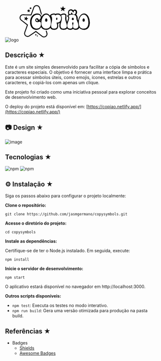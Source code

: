 ![logo](https://github.com/user-attachments/assets/e7b67221-cd80-4ca0-8091-aad838bbabe0)<svg width="235" height="122" viewBox="0 0 235 122" fill="none" xmlns="http://www.w3.org/2000/svg">
<g clip-path="url(#clip0_10_17)">
<path d="M81.9564 110.84C79.0658 110.741 76.3012 109.726 73.9418 107.904L55.6882 93.7446L36.5432 106.683C34.0757 108.353 31.2391 109.188 28.3574 109.089C23.9359 108.945 19.7845 106.647 17.263 102.939C14.7866 99.2933 14.2372 94.7861 15.7681 90.5662L23.6297 68.8831L5.37612 54.724C0.549322 50.98 -1.2157 44.8656 0.8555 39.1373C2.9357 33.409 8.22176 29.8356 14.3273 30.0421L37.4437 30.7963L45.3052 9.11318C47.3854 3.37591 52.6715 -0.18856 58.777 -1.14581e-05C64.8826 0.188537 69.9255 4.11215 71.6185 9.95716L78.0392 32.1071L101.156 32.8613C107.261 33.0589 112.304 36.9735 113.997 42.8185C115.69 48.6725 113.52 54.6522 108.468 58.073L89.3227 71.011L95.7434 93.161C96.9951 97.4617 96.1487 101.924 93.4381 105.408C90.6825 108.945 86.387 110.965 81.9654 110.822L81.9564 110.84Z" fill="white"/>
<path d="M82.0465 108.146C79.7321 108.074 77.5079 107.248 75.6078 105.776L55.8053 90.4136L35.0303 104.447C33.0401 105.794 30.7618 106.467 28.4475 106.395C24.8814 106.279 21.5405 104.42 19.5053 101.43C17.5151 98.5032 17.0829 94.8849 18.3166 91.491L26.8445 67.9673L7.03307 52.5871C3.15182 49.5793 1.729 44.6591 3.39496 40.0442C5.06993 35.4382 9.32039 32.5651 14.2372 32.7177L39.3168 33.5347L47.8537 10.011C49.5287 5.40506 53.7791 2.53194 58.696 2.69355C63.6128 2.85517 67.6652 5.99764 69.034 10.7114L76.004 34.7468L101.083 35.5639C106 35.7255 110.053 38.868 111.421 43.5817C112.79 48.2864 111.043 53.1079 106.973 55.8553L86.1979 69.8887L93.1679 93.9242C94.1765 97.3899 93.5011 100.981 91.3219 103.765C89.0976 106.62 85.6306 108.254 82.0735 108.137L82.0465 108.146Z" fill="#080808"/>
<path d="M82.0465 108.146C79.7321 108.074 77.5079 107.248 75.6078 105.776L55.8053 90.4136L35.0303 104.447C33.0401 105.794 30.7618 106.467 28.4475 106.395C24.8814 106.279 21.5405 104.42 19.5053 101.43C17.5151 98.5032 17.0829 94.8849 18.3166 91.491L26.8445 67.9673L7.03307 52.5871C3.15182 49.5793 1.729 44.6591 3.39496 40.0442C5.06993 35.4382 9.32039 32.5651 14.2372 32.7177L39.3168 33.5347L47.8537 10.011C49.5287 5.40506 53.7791 2.53194 58.696 2.69355C63.6128 2.85517 67.6652 5.99764 69.034 10.7114L76.004 34.7468L101.083 35.5639C106 35.7255 110.053 38.868 111.421 43.5817C112.79 48.2864 111.043 53.1079 106.973 55.8553L86.1979 69.8887L93.1679 93.9242C94.1765 97.3899 93.5011 100.981 91.3219 103.765C89.0976 106.62 85.6306 108.254 82.0735 108.137L82.0465 108.146Z" fill="#080808"/>
<path d="M66.4225 11.4656L73.9328 37.3775L100.975 38.2664C109.143 38.5358 112.196 49.0676 105.433 53.6376L83.0371 68.7664L90.5474 94.6784C92.8167 102.508 83.7125 108.658 77.2647 103.648L55.9134 87.0826L33.5174 102.211C26.7545 106.781 18.0735 100.048 20.8561 92.3889L30.0594 67.0246L8.70805 50.4592C2.26032 45.4582 5.99748 35.1509 14.1652 35.4112L41.2079 36.3001L50.4112 10.9358C53.1938 3.27715 64.1802 3.63629 66.4495 11.4566L66.4225 11.4656Z" fill="#080808"/>
<path d="M82.0465 108.146C80.8938 108.11 79.7592 107.886 78.6695 107.482C77.5799 107.078 76.5533 106.512 75.5987 105.776L65.693 98.0992L55.7873 90.4226L45.4043 97.4438L35.0213 104.465C34.0217 105.138 32.9591 105.641 31.8514 105.973C30.7438 106.306 29.6001 106.449 28.4385 106.413C26.6554 106.359 24.9264 105.866 23.3955 105.004C21.8647 104.142 20.5139 102.939 19.4963 101.439C18.5057 99.9757 17.8934 98.3416 17.6952 96.6447C17.4971 94.9477 17.6952 93.1969 18.3076 91.5L22.5761 79.7381L26.8445 67.9763L16.9388 60.2997L7.03307 52.623C5.09695 51.1146 3.76418 49.1394 3.13381 46.9486C2.50345 44.7579 2.56649 42.3786 3.39496 40.0801C4.23245 37.7726 5.7093 35.905 7.6004 34.6301C9.49149 33.3552 11.7788 32.6818 14.2372 32.7536L26.7725 33.1666L39.3078 33.5796L43.5762 21.8178L47.8447 10.0559C48.6822 7.74844 50.159 5.88091 52.0501 4.60596C53.9412 3.33101 56.2285 2.65762 58.687 2.72945C61.1454 2.80128 63.3877 3.63628 65.1887 5.02795C66.9898 6.41962 68.3406 8.38591 69.0249 10.7383L72.51 22.7515L75.995 34.7648L88.5302 35.1778L101.065 35.5908C103.524 35.6716 105.766 36.4976 107.558 37.8893C109.35 39.281 110.71 41.2473 111.394 43.5996C112.079 45.952 111.98 48.3313 111.205 50.4682C110.431 52.6051 108.972 54.4995 106.946 55.8733L96.5629 62.8945L86.1799 69.9156L89.6649 81.9289L93.1499 93.9421C93.6542 95.675 93.7352 97.4348 93.4201 99.1138C93.1049 100.793 92.3935 102.382 91.3038 103.783C90.1872 105.21 88.7644 106.332 87.1795 107.087C85.5945 107.841 83.8385 108.218 82.0555 108.164L82.0465 108.146Z" fill="#080808"/>
<path d="M66.4224 11.4656L70.1776 24.4215L73.9328 37.3775L87.4496 37.8175L100.966 38.2574C105.046 38.3921 107.855 41.0946 108.792 44.3269C109.729 47.5592 108.801 51.3391 105.424 53.6286L94.2215 61.1975L83.0191 68.7664L86.7742 81.7224L90.5294 94.6784C91.664 98.593 89.9531 102.086 87.1614 103.98C84.3608 105.875 80.4796 106.153 77.2467 103.657L66.5665 95.3787L55.8863 87.1005L44.6839 94.6694L33.4814 102.238C30.0954 104.528 26.2412 103.98 23.5666 101.915C20.9011 99.85 19.4242 96.2496 20.811 92.4158L25.4127 79.7292L30.0144 67.0425L19.3342 58.7643L8.654 50.4862C5.43013 47.9812 4.75474 44.1563 5.89841 40.9869C7.04207 37.8175 10.0228 35.3035 14.1112 35.4382L27.628 35.8781L41.1448 36.3181L45.7465 23.6314L50.3481 10.9448C51.7349 7.11097 55.1749 5.28834 58.5609 5.39608C61.9468 5.50382 65.2518 7.55092 66.3864 11.4656H66.4224Z" fill="white"/>
<path d="M57.292 86.4575C43.3249 86.4575 33.9415 75.3062 33.9415 58.7139C33.9415 40.0924 44.6937 27.0916 60.0836 27.0916C70.2325 27.0916 77.5988 33.3226 77.5988 41.8971C77.5988 45.8566 76.1129 49.6994 73.7085 52.5456C76.3831 54.7005 78.3732 58.5343 78.3732 64.6576C78.3732 77.4879 69.7012 86.4485 57.292 86.4485V86.4575Z" fill="white"/>
<path d="M57.292 83.2252C45.081 83.2252 37.1834 73.6092 37.1834 58.7139C37.1834 41.9959 46.5938 30.3238 60.0746 30.3238C68.4765 30.3238 74.3479 35.0824 74.3479 41.8971C74.3479 46.6827 71.4392 51.9171 66.9816 53.5422C67.0807 53.5422 67.1707 53.5422 67.2698 53.5422C69.1069 53.5422 75.1133 54.3413 75.1133 64.6666C75.1133 75.7641 67.9452 83.2252 57.274 83.2252H57.292ZM58.5167 48.7567C56.9498 48.7926 56.2564 50.4267 56.2564 51.9261C56.2564 54.072 57.5442 55.1584 60.0836 55.1584C61.3894 55.1584 62.2719 54.8262 63.3075 54.4311C63.6407 54.3054 63.9919 54.1707 64.3521 54.054C64.2711 54.054 64.19 54.054 64.1 54.054C62.416 54.054 61.0112 52.7611 60.8671 51.0911C60.75 49.6456 59.5523 48.7477 58.5077 48.7477L58.5167 48.7567Z" fill="#080808"/>
<path d="M57.292 83.2252C45.081 83.2252 37.1834 73.6092 37.1834 58.7139C37.1834 41.9959 46.5938 30.3238 60.0746 30.3238C68.4765 30.3238 74.3479 35.0824 74.3479 41.8971C74.3479 46.6827 71.4392 51.9171 66.9816 53.5422C67.0807 53.5422 67.1797 53.5422 67.2788 53.5422C69.1159 53.5422 75.1223 54.3413 75.1223 64.6666C75.1223 75.7641 67.9542 83.2252 57.283 83.2252H57.292ZM58.5167 48.7567C56.9498 48.7926 56.2564 50.4267 56.2564 51.9261C56.2564 54.072 57.5442 55.1584 60.0836 55.1584C61.3894 55.1584 62.2719 54.8262 63.3075 54.4311C63.6407 54.3054 63.9919 54.1707 64.3611 54.054C64.2801 54.054 64.19 54.054 64.109 54.054C62.425 54.054 61.0202 52.7611 60.8761 51.0911C60.759 49.6456 59.5613 48.7567 58.5167 48.7567Z" fill="#080808"/>
<path d="M60.0836 33.565C66.7655 33.565 71.106 36.9948 71.106 41.9061C71.106 46.3055 67.9902 50.8307 64.1 50.8307C63.8388 47.7242 61.2453 45.4616 58.3906 45.5244C55.2748 45.5873 53.0055 48.3078 53.0055 51.9261C53.0055 55.8677 55.7341 58.3906 60.0746 58.3906C63.5146 58.3906 65.0005 56.7745 67.2698 56.7745C70.3226 56.7745 71.8714 59.8182 71.8714 64.6666C71.8714 73.4655 66.6844 79.9929 57.274 79.9929C46.7649 79.9929 40.4072 71.7776 40.4072 58.7138C40.4072 43.9083 48.5119 33.5561 60.0566 33.5561L60.0836 33.565Z" fill="#080808"/>
<path d="M89.1798 86.5545C75.2938 86.5545 67 76.8846 67 60.6874C67 44.4901 75.5009 27.0898 89.7202 27C102.255 27 111.684 41.1771 111.684 59.9781C111.684 83.9686 95.9428 86.5545 89.1798 86.5545Z" fill="white"/>
<path d="M88.8823 83.2252C76.8423 83.2252 69.9443 74.9739 69.9443 60.5904C69.9443 46.2068 77.2386 30.2161 89.4406 30.1353C100.112 30.1353 108.144 42.9207 108.144 59.8811C108.144 80.1904 96.0775 83.2252 88.8823 83.2252ZM89.2875 49.7802C89.0534 50.2561 88.8103 51.0193 88.8103 52.0518C88.8103 53.228 89.1164 53.7398 89.2065 53.8116L89.3596 53.7846C89.4316 53.7308 89.7828 53.201 89.7828 51.98C89.7828 50.9834 89.5307 50.2292 89.2875 49.7713V49.7802Z" fill="#080808"/>
<path d="M88.8823 83.2252C76.8423 83.2252 69.9443 74.9739 69.9443 60.5904C69.9443 46.2068 77.2386 30.2161 89.4406 30.1353C100.112 30.1353 108.144 42.9207 108.144 59.8811C108.144 80.1904 96.0775 83.2252 88.8823 83.2252ZM89.2875 49.7802C89.0534 50.2561 88.8103 51.0193 88.8103 52.0518C88.8103 53.228 89.1164 53.7398 89.2065 53.8116L89.3596 53.7846C89.4316 53.7308 89.7828 53.201 89.7828 51.98C89.7828 50.9834 89.5307 50.2292 89.2875 49.7713V49.7802Z" fill="#080808"/>
<path d="M89.4676 33.3675C98.5449 33.3675 104.903 45.3269 104.903 59.8811C104.903 73.268 99.5175 79.9929 88.8823 79.9929C78.2471 79.9929 73.1862 73.268 73.1862 60.5904C73.1862 46.3684 79.9942 33.4304 89.4676 33.3675ZM89.2695 57.0349C91.6649 57.0349 93.0337 54.898 93.0337 51.989C93.0337 48.7567 91.2867 46.108 89.2695 46.108C87.2524 46.108 85.5684 48.7567 85.5684 52.0608C85.5684 54.9698 86.8651 57.0439 89.2695 57.0439V57.0349Z" fill="#080808"/>
<path d="M116.178 86.6173C105.318 86.6173 99.3293 80.8531 99.3293 70.3842C99.3293 65.437 100.23 61.693 101.031 58.3889C101.824 55.1027 102.508 52.2655 102.508 48.0815C102.508 44.7595 102.076 43.6192 101.941 43.3409C98.9961 41.3656 98.1406 37.5767 99.9326 34.6048C102.859 29.7384 109.973 27.1975 115.485 27.1975C117.547 27.1975 119.339 27.5746 120.843 28.3198C123.139 27.4579 125.624 27 128.128 27C138.511 27 145.769 34.5509 145.769 45.37C145.769 55.2284 140.069 63.3809 132.018 65.7961C132.315 67.2147 132.541 68.7321 132.541 70.2674C132.541 80.5119 126.813 86.6353 117.214 86.6353H116.178V86.6173Z" fill="white"/>
<path d="M115.799 83.2252C106.758 83.2252 102.183 78.8526 102.183 70.2243C102.183 65.6632 103.002 62.2693 103.795 58.9832C104.596 55.6432 105.362 52.4828 105.362 47.9127C105.362 41.7804 103.993 40.9005 103.345 40.4785C101.877 39.5268 101.427 37.5964 102.327 36.097C104.524 32.4427 110.549 30.2609 115.096 30.2609C117.546 30.2609 119.131 30.9164 120.157 31.7963C122.418 30.6829 125.056 30.0634 127.74 30.0634C136.349 30.0634 142.139 36.1419 142.139 45.1922C142.139 54.8441 135.853 62.4938 127.659 63.0684C127.686 63.1672 127.713 63.257 127.731 63.3557C128.253 65.322 128.91 67.7642 128.91 70.0896C128.91 74.9919 127.344 83.2252 116.825 83.2252H115.808H115.799Z" fill="#080808"/>
<path d="M115.799 83.2252C106.758 83.2252 102.183 78.8526 102.183 70.2243C102.183 65.6632 103.002 62.2693 103.795 58.9832C104.596 55.6432 105.362 52.4917 105.362 47.9127C105.362 41.7804 103.993 40.9005 103.336 40.4695C101.868 39.5178 101.418 37.5874 102.318 36.088C104.515 32.4337 110.54 30.252 115.087 30.252C117.537 30.252 119.122 30.9074 120.148 31.7873C122.409 30.674 125.047 30.0544 127.731 30.0544C136.34 30.0544 142.13 36.1329 142.13 45.1832C142.13 54.8351 135.844 62.4848 127.65 63.0684C127.677 63.1672 127.704 63.257 127.722 63.3557C128.244 65.322 128.901 67.7642 128.901 70.0896C128.901 74.9919 127.335 83.2162 116.816 83.2162H115.799V83.2252Z" fill="#080808"/>
<path d="M108.595 47.9217C108.595 41.7176 107.298 39.1946 105.092 37.767C106.451 35.5044 110.99 33.5022 115.078 33.5022C116.375 33.5022 118.771 33.6997 118.771 36.0252V36.6716C120.716 34.7323 123.958 33.3047 127.722 33.3047C134.079 33.3047 138.879 37.3809 138.879 45.2012C138.879 54.2516 132.459 60.9136 124.93 59.7554C122.211 59.3065 125.642 65.4478 125.642 70.0986C125.642 80.5137 118.446 79.9929 116.042 79.9929C112.737 79.9929 105.407 80.1186 105.407 70.2333C105.407 61.6319 108.586 57.5556 108.586 47.9217H108.595ZM123.967 50.9564C125.524 51.0821 126.173 49.466 126.299 47.5895C126.425 45.0665 125.452 43.5761 124.354 43.5133C123.318 43.5133 122.148 44.8062 122.021 47.392C121.958 49.2685 122.472 50.8846 123.967 50.9475V50.9564Z" fill="#080808"/>
<path d="M146.939 86.4574C136.052 86.4574 130.063 80.4867 130.063 69.6407C130.063 65.4657 131.243 61.596 132.377 57.8519C133.521 54.0899 134.602 50.5344 134.602 46.6198C134.602 44.5547 134.458 43.4863 134.359 42.9925C133.035 42.0408 132.125 40.6222 131.801 39.015C131.423 37.1205 131.909 35.1812 133.125 33.6907C136.664 29.3362 141.734 27.0287 147.758 27.0287C154.629 27.0287 159.429 31.2845 159.429 37.3719C159.429 39.4909 159.186 41.3763 158.97 43.0374C158.808 44.3123 158.655 45.4975 158.655 46.4851C158.655 49.5468 160.005 53.4704 161.302 57.2683C162.842 61.7576 164.292 65.9864 164.292 70.2871C164.292 78.0984 159.843 86.4574 147.362 86.4574H146.921H146.939Z" fill="white"/>
<path d="M146.939 83.2252C137.889 83.2252 133.305 78.6551 133.305 69.6497C133.305 65.9505 134.359 62.4759 135.484 58.7947C136.646 54.9698 137.853 51.0193 137.853 46.6288C137.853 41.2776 136.988 40.8107 136.628 40.6042C135.781 40.1463 135.187 39.3382 134.998 38.3955C134.809 37.4527 135.052 36.4741 135.664 35.7289C138.609 32.1016 142.688 30.261 147.785 30.261C152.882 30.261 156.214 33.1161 156.214 37.3719C156.214 39.2844 155.98 41.0621 155.782 42.6333C155.602 43.9981 155.44 45.291 155.44 46.4941C155.44 50.1035 156.872 54.2785 158.267 58.3278C159.717 62.5477 161.086 66.5341 161.086 70.2961C161.086 74.0581 159.753 83.2252 147.398 83.2252H146.957H146.939Z" fill="#080808"/>
<path d="M146.939 83.2252C137.889 83.2252 133.305 78.6551 133.305 69.6497C133.305 65.9505 134.359 62.4759 135.484 58.7947C136.646 54.9698 137.853 51.0193 137.853 46.6288C137.853 41.2776 136.988 40.8107 136.628 40.6042C135.781 40.1463 135.187 39.3382 134.998 38.3955C134.809 37.4527 135.052 36.4741 135.664 35.7289C138.609 32.1016 142.688 30.261 147.785 30.261C152.882 30.261 156.214 33.1161 156.214 37.3719C156.214 39.2844 155.98 41.0621 155.782 42.6333C155.602 43.9981 155.44 45.291 155.44 46.4941C155.44 50.1035 156.872 54.2785 158.267 58.3278C159.717 62.5477 161.086 66.5341 161.086 70.2961C161.086 74.0581 159.753 83.2252 147.398 83.2252H146.957H146.939Z" fill="#080808"/>
<path d="M141.095 46.6288C141.095 39.6435 139.6 38.5481 138.177 37.767C140.122 35.3787 142.977 33.5022 147.776 33.5022C150.307 33.5022 152.963 34.4719 152.963 37.3809C152.963 40.676 152.189 43.5851 152.189 46.5031C152.189 54.458 157.835 63.5712 157.835 70.2961C157.835 80.1276 149.595 79.9929 147.2 79.9929C143.895 79.9929 136.565 80.1186 136.565 69.6497C136.565 62.7272 141.104 55.742 141.104 46.6288H141.095Z" fill="#080808"/>
<path d="M186.886 86.4575C183.185 86.4575 180.096 85.7033 177.674 84.2128C175.251 85.7033 172.172 86.4575 168.461 86.4575C161.158 86.4575 152.639 82.2196 152.639 70.2872C152.639 64.1818 154.611 58.8485 156.349 54.1438C157.718 50.4446 159.006 46.952 159.06 43.7826C157.862 43.0104 156.926 41.8522 156.448 40.4875C155.764 38.5481 156.052 36.3753 157.223 34.6784C157.79 33.8613 158.475 33.0982 159.267 32.3889C158.655 30.8625 158.348 29.1207 158.348 27.1634C158.231 23.1679 159.537 19.4957 162.041 16.9279C164.337 14.5665 167.39 13.3185 170.866 13.3185C173.639 13.3185 176.107 14.0996 178.223 15.6619C179.754 14.6024 181.618 14.0368 183.644 14.0368C188.597 14.0368 193.667 17.5564 193.829 25.4215C193.829 28.3934 193.181 31.096 191.974 33.3137C194.667 36.51 195.99 40.6491 195.909 45.6412C195.873 47.6344 197.17 50.705 198.422 53.6679C200.34 58.1931 202.717 63.8316 202.717 70.2961C202.717 82.2286 194.189 86.4664 186.895 86.4664L186.886 86.4575Z" fill="white"/>
<path d="M186.886 83.2252C182.753 83.2252 179.682 82.1747 177.674 80.0917C175.675 82.1747 172.595 83.2252 168.461 83.2252C162.383 83.2252 155.881 79.8313 155.881 70.2961C155.881 64.7654 157.664 59.9349 159.393 55.2661C160.888 51.2168 162.302 47.383 162.302 43.5941C162.302 43.2708 162.266 41.6457 161.626 41.4572C160.636 41.1609 159.843 40.4067 159.501 39.428C159.159 38.4494 159.303 37.3719 159.888 36.519C160.744 35.28 161.996 34.1846 163.554 33.2688C162.374 31.9489 161.59 29.9737 161.59 27.1634C161.491 23.9401 162.455 21.1478 164.364 19.1815C166.039 17.4666 168.29 16.5508 170.866 16.5508C174.621 16.5508 176.827 18.3644 178.313 20.223C179.835 17.6192 182.356 17.2601 183.644 17.2601C186.922 17.2601 190.461 19.4149 190.587 25.4754C190.587 28.9411 189.543 31.7873 187.733 33.6728C188.111 33.9781 188.48 34.3013 188.822 34.6515C191.452 37.3181 192.739 40.9903 192.667 45.5783C192.622 48.2539 193.991 51.4862 195.432 54.916C197.323 59.3962 199.475 64.4691 199.475 70.2872C199.475 79.8223 192.974 83.2162 186.895 83.2162L186.886 83.2252Z" fill="#080808"/>
<path d="M186.886 83.2252C182.753 83.2252 179.682 82.1747 177.674 80.0917C175.675 82.1747 172.595 83.2252 168.461 83.2252C162.383 83.2252 155.881 79.8313 155.881 70.2961C155.881 64.7654 157.664 59.9349 159.393 55.2661C160.888 51.2168 162.302 47.383 162.302 43.594C162.302 43.2708 162.266 41.6457 161.626 41.4572C160.636 41.1609 159.843 40.4067 159.501 39.437C159.159 38.4583 159.303 37.3809 159.888 36.528C160.744 35.2889 161.996 34.1935 163.554 33.2777C162.374 31.9579 161.59 29.9826 161.59 27.1724C161.491 23.9491 162.455 21.1568 164.364 19.1905C166.039 17.4756 168.29 16.5598 170.866 16.5598C174.621 16.5598 176.827 18.3734 178.313 20.232C179.835 17.6282 182.356 17.2691 183.644 17.2691C186.922 17.2691 190.461 19.4239 190.587 25.4844C190.587 28.9501 189.543 31.7963 187.733 33.6818C188.111 33.987 188.48 34.3103 188.822 34.6604C191.452 37.327 192.739 40.9993 192.667 45.5873C192.622 48.2629 193.991 51.4951 195.432 54.9249C197.323 59.4052 199.475 64.4781 199.475 70.2961C199.475 79.8313 192.974 83.2252 186.895 83.2252H186.886Z" fill="#080808"/>
<path d="M165.544 43.5851C165.544 39.9667 163.86 38.7367 162.563 38.3506C164.571 35.4415 170.091 33.5022 176.116 33.5022C185.13 33.5022 189.543 37.8388 189.407 45.5334C189.281 52.7072 196.215 60.5993 196.215 70.3051C196.215 78.4576 190.704 80.0019 186.877 80.0019C183.05 80.0019 178.124 79.3554 178.124 71.6609C178.124 67.7821 179.16 65.7081 179.745 61.569C180.132 58.5253 175.008 59.0461 175.395 61.569C176.044 65.6453 177.214 67.7732 177.214 71.6609C177.214 79.3554 172.289 80.0019 168.461 80.0019C164.634 80.0019 159.123 78.4486 159.123 70.3051C159.123 60.6083 165.544 52.5187 165.544 43.594V43.5851ZM179.556 26.059C180.006 26.059 180.267 25.7986 180.33 24.8289C180.528 22.0456 181.429 20.4923 183.635 20.4923C185.967 20.4923 187.264 22.306 187.327 25.5383C187.327 30.0006 185.121 32.9725 181.555 32.9725C179.484 32.9725 177.467 31.9399 176.044 29.7402C174.423 27.4148 173.648 26.5708 172.991 26.5708C172.406 26.5708 171.955 27.2172 171.955 27.9265C171.955 30.8356 170.785 32.1913 168.713 32.1913C166.183 32.1913 164.823 30.4495 164.823 27.1454C164.697 22.6831 167.029 19.774 170.857 19.774C173.648 19.774 175.071 21.1927 176.305 22.9435C177.863 25.206 178.898 26.05 179.547 26.05L179.556 26.059ZM177.476 51.4143C178.835 51.4143 180.78 51.4143 180.78 49.026C180.78 47.4728 180.006 43.6569 177.413 43.7197C174.684 43.8454 174.36 47.9845 174.36 49.026C174.36 51.4861 176.044 51.4143 177.476 51.4143Z" fill="#080808"/>
<path d="M213.217 86.4574C199.331 86.4574 191.037 76.7876 191.037 60.5904C191.037 44.3931 199.538 26.9928 213.758 26.903C226.293 26.903 235.721 41.0801 235.721 59.8811C235.721 83.8716 219.98 86.4574 213.217 86.4574Z" fill="white"/>
<path d="M213.217 83.2252C201.177 83.2252 194.279 74.9739 194.279 60.5904C194.279 46.2068 201.574 30.2161 213.776 30.1353C224.447 30.1353 232.479 42.9207 232.479 59.8811C232.479 80.1904 220.412 83.2252 213.217 83.2252ZM213.631 49.7802C213.397 50.2561 213.154 51.0193 213.154 52.0518C213.154 53.228 213.46 53.7398 213.55 53.8116L213.704 53.7846C213.776 53.7308 214.127 53.201 214.127 51.98C214.127 50.9834 213.875 50.2381 213.631 49.7713V49.7802Z" fill="#080808"/>
<path d="M213.217 83.2252C201.177 83.2252 194.279 74.9739 194.279 60.5904C194.279 46.2068 201.574 30.2161 213.776 30.1353C224.447 30.1353 232.479 42.9207 232.479 59.8811C232.479 80.1904 220.412 83.2252 213.217 83.2252ZM213.631 49.7802C213.397 50.2561 213.154 51.0193 213.154 52.0518C213.154 53.228 213.46 53.7398 213.55 53.8116L213.704 53.7846C213.776 53.7308 214.127 53.201 214.127 51.98C214.127 50.9834 213.875 50.2381 213.631 49.7713V49.7802Z" fill="#080808"/>
<path d="M57.292 83.2252C45.081 83.2252 37.1834 73.6092 37.1834 58.7139C37.1834 41.9959 46.5938 30.3238 60.0746 30.3238C68.4765 30.3238 74.3479 35.0824 74.3479 41.8971C74.3479 46.6827 71.4392 51.9171 66.9816 53.5422C67.0807 53.5422 67.1707 53.5422 67.2698 53.5422C69.1069 53.5422 75.1133 54.3413 75.1133 64.6666C75.1133 75.7641 67.9452 83.2252 57.274 83.2252H57.292ZM58.5167 48.7567C56.9498 48.7926 56.2564 50.4267 56.2564 51.9261C56.2564 54.072 57.5442 55.1584 60.0836 55.1584C61.3894 55.1584 62.2719 54.8262 63.3075 54.4311C63.6407 54.3054 63.9919 54.1707 64.3521 54.054C64.2711 54.054 64.19 54.054 64.1 54.054C62.416 54.054 61.0112 52.7611 60.8671 51.0911C60.75 49.6456 59.5523 48.7477 58.5077 48.7477L58.5167 48.7567Z" fill="#080808"/>
<path d="M60.0836 33.5651C66.7655 33.5651 71.106 36.9949 71.106 41.9061C71.106 46.3056 67.9902 50.8307 64.1 50.8307C63.8388 47.7242 61.2453 45.4616 58.3906 45.5244C55.2748 45.5873 53.0055 48.3078 53.0055 51.9261C53.0055 55.8677 55.7341 58.3906 60.0746 58.3906C63.5146 58.3906 65.0005 56.7745 67.2698 56.7745C70.3226 56.7745 71.8714 59.8182 71.8714 64.6666C71.8714 73.4656 66.6844 79.993 57.274 79.993C46.7649 79.993 40.4072 71.7776 40.4072 58.7139C40.4072 43.9083 48.5119 33.5561 60.0566 33.5561L60.0836 33.5651Z" fill="#080808"/>
<path d="M88.8823 83.2252C76.8423 83.2252 69.9443 74.9739 69.9443 60.5904C69.9443 46.2068 77.2386 30.2161 89.4406 30.1353C100.112 30.1353 108.144 42.9207 108.144 59.8811C108.144 80.1904 96.0775 83.2252 88.8823 83.2252ZM89.2875 49.7802C89.0534 50.2561 88.8103 51.0193 88.8103 52.0518C88.8103 53.228 89.1164 53.7398 89.2065 53.8116L89.3596 53.7846C89.4316 53.7308 89.7828 53.201 89.7828 51.98C89.7828 50.9834 89.5307 50.2292 89.2875 49.7713V49.7802Z" fill="#080808"/>
<path d="M89.4676 33.3675C98.5449 33.3675 104.903 45.3269 104.903 59.8811C104.903 73.268 99.5175 79.9929 88.8823 79.9929C78.2471 79.9929 73.1862 73.268 73.1862 60.5904C73.1862 46.3684 79.9942 33.4304 89.4676 33.3675ZM89.2695 57.0349C91.6649 57.0349 93.0337 54.898 93.0337 51.989C93.0337 48.7567 91.2867 46.108 89.2695 46.108C87.2524 46.108 85.5684 48.7567 85.5684 52.0608C85.5684 54.9698 86.8651 57.0439 89.2695 57.0439V57.0349Z" fill="#080808"/>
<path d="M115.799 83.2252C106.758 83.2252 102.183 78.8527 102.183 70.2243C102.183 65.6632 103.002 62.2694 103.795 58.9832C104.596 55.6432 105.362 52.4828 105.362 47.9127C105.362 41.7804 103.993 40.9005 103.345 40.4785C101.877 39.5268 101.427 37.5964 102.327 36.097C104.524 32.4428 110.549 30.261 115.096 30.261C117.546 30.261 119.131 30.9164 120.157 31.7963C122.418 30.683 125.056 30.0634 127.74 30.0634C136.349 30.0634 142.139 36.1419 142.139 45.1922C142.139 54.8441 135.853 62.4938 127.659 63.0685C127.686 63.1672 127.713 63.257 127.731 63.3558C128.253 65.3221 128.91 67.7642 128.91 70.0896C128.91 74.9919 127.344 83.2252 116.825 83.2252H115.808H115.799Z" fill="#080808"/>
<path d="M108.595 47.9217C108.595 41.7176 107.298 39.1946 105.092 37.767C106.451 35.5044 110.99 33.5022 115.078 33.5022C116.375 33.5022 118.771 33.6997 118.771 36.0252V36.6716C120.716 34.7323 123.958 33.3047 127.722 33.3047C134.079 33.3047 138.879 37.3809 138.879 45.2012C138.879 54.2516 132.459 60.9136 124.93 59.7554C122.211 59.3065 125.642 65.4478 125.642 70.0986C125.642 80.5137 118.446 79.9929 116.042 79.9929C112.737 79.9929 105.407 80.1186 105.407 70.2333C105.407 61.6319 108.586 57.5556 108.586 47.9217H108.595ZM123.967 50.9564C125.524 51.0821 126.173 49.466 126.299 47.5895C126.425 45.0665 125.452 43.5761 124.354 43.5133C123.318 43.5133 122.148 44.8062 122.021 47.392C121.958 49.2685 122.472 50.8846 123.967 50.9475V50.9564Z" fill="#080808"/>
<path d="M146.939 83.2252C137.889 83.2252 133.305 78.6551 133.305 69.6497C133.305 65.9505 134.359 62.4759 135.484 58.7947C136.646 54.9698 137.853 51.0193 137.853 46.6288C137.853 41.2776 136.988 40.8107 136.628 40.6042C135.781 40.1463 135.187 39.3382 134.998 38.3955C134.809 37.4527 135.052 36.4741 135.664 35.7289C138.609 32.1016 142.688 30.261 147.785 30.261C152.882 30.261 156.214 33.1161 156.214 37.3719C156.214 39.2844 155.98 41.0621 155.782 42.6333C155.602 43.9981 155.44 45.291 155.44 46.4941C155.44 50.1035 156.872 54.2785 158.267 58.3278C159.717 62.5477 161.086 66.5341 161.086 70.2961C161.086 74.0581 159.753 83.2252 147.398 83.2252H146.957H146.939Z" fill="#080808"/>
<path d="M141.095 46.6288C141.095 39.6435 139.6 38.5481 138.177 37.767C140.122 35.3787 142.977 33.5022 147.776 33.5022C150.307 33.5022 152.963 34.4719 152.963 37.3809C152.963 40.676 152.189 43.5851 152.189 46.5031C152.189 54.458 157.835 63.5712 157.835 70.2961C157.835 80.1276 149.595 79.9929 147.2 79.9929C143.895 79.9929 136.565 80.1186 136.565 69.6497C136.565 62.7272 141.104 55.742 141.104 46.6288H141.095Z" fill="#080808"/>
<path d="M186.886 83.2252C182.753 83.2252 179.682 82.1747 177.674 80.0917C175.675 82.1747 172.595 83.2252 168.461 83.2252C162.383 83.2252 155.881 79.8313 155.881 70.2961C155.881 64.7654 157.664 59.9349 159.393 55.2661C160.888 51.2168 162.302 47.383 162.302 43.5941C162.302 43.2708 162.266 41.6457 161.626 41.4572C160.636 41.1609 159.843 40.4067 159.501 39.428C159.159 38.4494 159.303 37.3719 159.888 36.519C160.744 35.28 161.996 34.1846 163.554 33.2688C162.374 31.9489 161.59 29.9737 161.59 27.1634C161.491 23.9401 162.455 21.1478 164.364 19.1815C166.039 17.4666 168.29 16.5508 170.866 16.5508C174.621 16.5508 176.827 18.3644 178.313 20.223C179.835 17.6192 182.356 17.2601 183.644 17.2601C186.922 17.2601 190.461 19.4149 190.587 25.4754C190.587 28.9411 189.543 31.7873 187.733 33.6728C188.111 33.9781 188.48 34.3013 188.822 34.6515C191.452 37.3181 192.739 40.9903 192.667 45.5783C192.622 48.2539 193.991 51.4862 195.432 54.916C197.323 59.3962 199.475 64.4691 199.475 70.2872C199.475 79.8223 192.974 83.2162 186.895 83.2162L186.886 83.2252Z" fill="black"/>
<path d="M165.544 43.5851C165.544 39.9667 163.86 38.7367 162.563 38.3506C164.571 35.4416 170.091 33.5022 176.116 33.5022C185.13 33.5022 189.543 37.8388 189.407 45.5334C189.281 52.7073 196.215 60.5994 196.215 70.3051C196.215 78.4576 190.704 80.0019 186.877 80.0019C183.05 80.0019 178.124 79.3555 178.124 71.6609C178.124 67.7822 179.16 65.7081 179.745 61.569C180.132 58.5253 175.008 59.0461 175.395 61.569C176.044 65.6453 177.214 67.7732 177.214 71.6609C177.214 79.3555 172.289 80.0019 168.461 80.0019C164.634 80.0019 159.123 78.4487 159.123 70.3051C159.123 60.6083 165.544 52.5187 165.544 43.5941V43.5851ZM179.556 26.059C180.006 26.059 180.267 25.7987 180.33 24.829C180.528 22.0456 181.429 20.4924 183.635 20.4924C185.967 20.4924 187.264 22.306 187.327 25.5383C187.327 30.0006 185.121 32.9725 181.555 32.9725C179.484 32.9725 177.467 31.94 176.044 29.7402C174.423 27.4148 173.648 26.5708 172.991 26.5708C172.406 26.5708 171.955 27.2173 171.955 27.9266C171.955 30.8356 170.785 32.1914 168.714 32.1914C166.183 32.1914 164.823 30.4495 164.823 27.1454C164.697 22.6831 167.03 19.7741 170.857 19.7741C173.648 19.7741 175.071 21.1927 176.305 22.9435C177.863 25.2061 178.898 26.0501 179.547 26.0501L179.556 26.059ZM177.476 51.4144C178.835 51.4144 180.78 51.4144 180.78 49.0261C180.78 47.4728 180.006 43.6569 177.413 43.7198C174.684 43.8455 174.36 47.9846 174.36 49.0261C174.36 51.4862 176.044 51.4144 177.476 51.4144Z" fill="#080808"/>
<path d="M213.217 83.2252C201.177 83.2252 194.279 74.9739 194.279 60.5904C194.279 46.2068 201.574 30.2161 213.776 30.1353C224.447 30.1353 232.479 42.9207 232.479 59.8811C232.479 80.1904 220.412 83.2252 213.217 83.2252ZM213.631 49.7802C213.397 50.2561 213.154 51.0193 213.154 52.0518C213.154 53.228 213.46 53.7398 213.55 53.8116L213.704 53.7846C213.776 53.7308 214.127 53.201 214.127 51.98C214.127 50.9834 213.875 50.2381 213.631 49.7713V49.7802Z" fill="#080808"/>
<path d="M213.803 33.3675C222.88 33.3675 229.238 45.3269 229.238 59.8811C229.238 73.268 223.852 79.9929 213.217 79.9929C202.582 79.9929 197.521 73.268 197.521 60.5904C197.521 46.3684 204.329 33.4304 213.803 33.3675ZM213.604 57.0349C216 57.0349 217.369 54.898 217.369 51.989C217.369 48.7567 215.622 46.108 213.604 46.108C211.587 46.108 209.903 48.7567 209.903 52.0608C209.903 54.9698 211.2 57.0439 213.604 57.0439V57.0349Z" fill="white"/>
<path d="M213.803 33.3675C222.88 33.3675 229.238 45.3269 229.238 59.8811C229.238 73.268 223.852 79.9929 213.217 79.9929C202.582 79.9929 197.521 73.268 197.521 60.5904C197.521 46.3684 204.329 33.4304 213.803 33.3675ZM213.604 57.0349C216 57.0349 217.369 54.898 217.369 51.989C217.369 48.7567 215.622 46.108 213.604 46.108C211.587 46.108 209.903 48.7567 209.903 52.0608C209.903 54.9698 211.2 57.0439 213.604 57.0439V57.0349Z" fill="#080808"/>
<path d="M38.9295 9.70576L39.4699 11.3668H41.2259C41.7392 11.3668 41.9463 12.0132 41.532 12.3185L40.1092 13.3421L40.6495 15.0031C40.8026 15.4879 40.2533 15.892 39.8391 15.5867L38.4162 14.5631L36.9934 15.5867C36.5792 15.883 36.0299 15.4879 36.183 15.0031L36.7233 13.3421L35.3004 12.3185C34.8862 12.0222 35.1023 11.3668 35.6066 11.3668H37.3626L37.903 9.70576C38.056 9.22092 38.7494 9.22092 38.9025 9.70576H38.9295Z" fill="#080808"/>
<path d="M55.6072 97.5964L56.1925 98.5661L57.3002 98.3057C57.7954 98.189 58.1466 98.7726 57.8135 99.1587L57.075 100.012L57.6604 100.981C57.9215 101.412 57.4803 101.933 57.003 101.735L55.9584 101.296L55.22 102.149C54.8868 102.535 54.2564 102.265 54.3014 101.762L54.4005 100.64L53.3559 100.2C52.8876 100.003 52.9416 99.3203 53.4369 99.2036L54.5446 98.9432L54.6436 97.8209C54.6886 97.3181 55.355 97.1565 55.6162 97.5964H55.6072Z" fill="#080808"/>
<path d="M60.8842 101.978L61.2174 102.535L61.8478 102.391C62.3431 102.274 62.6943 102.858 62.3611 103.244L61.9378 103.729L62.271 104.285C62.5322 104.716 62.0909 105.237 61.6137 105.04L61.0193 104.788L60.5961 105.273C60.2629 105.659 59.6325 105.39 59.6775 104.887L59.7316 104.24L59.1372 103.989C58.6689 103.792 58.723 103.109 59.2183 102.992L59.8486 102.849L59.9027 102.202C59.9477 101.7 60.6141 101.538 60.8752 101.978H60.8842Z" fill="#080808"/>
<path d="M33.2382 16.4935L33.8416 19.3756L36.7773 19.6988C37.2816 19.7527 37.4257 20.4261 36.9844 20.6775L34.4179 22.141L35.0213 25.0231C35.1293 25.5169 34.526 25.8581 34.1568 25.5169L31.9685 23.5416L29.402 25.0051C28.9608 25.2565 28.4565 24.7986 28.6636 24.3317L29.8793 21.6472L27.691 19.6719C27.3128 19.3307 27.592 18.7112 28.1053 18.7651L31.041 19.0883L32.2567 16.4037C32.4638 15.9368 33.1482 16.0176 33.2472 16.5115L33.2382 16.4935Z" fill="#080808"/>
<path d="M145.725 6.6654L146.964 11.8012L152.31 12.209C152.941 12.2593 153.142 13.0825 152.595 13.4124L148.011 16.1797L149.25 21.3155C149.399 21.922 148.663 22.3664 148.178 21.9613L144.111 18.532L139.528 21.2993C138.981 21.6292 138.329 21.0785 138.581 20.497L140.646 15.6154L136.579 12.1861C136.094 11.781 136.421 10.9994 137.064 11.0482L142.41 11.456L144.475 6.57431C144.716 5.99436 145.576 6.05895 145.725 6.6654Z" fill="#080808"/>
<path d="M25.6198 40.4482L26.0611 44.704L30.2575 45.6018C30.7528 45.7096 30.8248 46.3919 30.3566 46.5985L26.4303 48.3313L26.8716 52.5871C26.9256 53.0899 26.2952 53.3682 25.953 52.9912L23.0894 49.8038L19.1631 51.5366C18.6948 51.7431 18.2356 51.2314 18.4967 50.7914L20.649 47.0923L17.7853 43.9049C17.4431 43.5278 17.7853 42.9352 18.2896 43.043L22.486 43.9408L24.6383 40.2417C24.8904 39.8017 25.5658 39.9454 25.6198 40.4482Z" fill="#080808"/>
<path d="M41.64 58.584C41.64 43.928 49.64 33.688 61.032 33.688C67.624 33.688 71.912 37.08 71.912 41.944C71.912 46.296 68.84 50.776 65 50.776C64.744 47.704 62.184 45.464 59.368 45.528C56.296 45.592 54.056 48.28 54.056 51.864C54.056 55.768 56.744 58.264 61.032 58.264C64.424 58.264 65.896 56.664 68.136 56.664C71.144 56.664 72.68 59.672 72.68 64.472C72.68 73.176 67.56 79.64 58.28 79.64C47.912 79.64 41.64 71.512 41.64 58.584ZM73.9525 60.44C73.9525 46.36 80.6725 33.56 90.0165 33.496C98.9765 33.496 105.249 45.336 105.249 59.736C105.249 72.984 99.9365 79.64 89.4405 79.64C79.3285 79.64 73.9525 72.984 73.9525 60.44ZM86.1765 51.992C86.1765 54.872 87.4565 56.92 89.8245 56.92C92.1925 56.92 93.5365 54.808 93.5365 51.928C93.5365 48.728 91.8085 46.104 89.8245 46.104C87.8405 46.104 86.1765 48.728 86.1765 51.992ZM105.773 69.976C105.773 61.464 108.909 57.432 108.909 47.896C108.909 41.752 107.629 39.256 105.453 37.848C106.797 35.608 111.277 33.624 115.309 33.624C116.589 33.624 118.957 33.816 118.957 36.12V36.76C120.877 34.84 124.077 33.432 127.789 33.432C134.061 33.432 138.797 37.464 138.797 45.208C138.797 54.168 132.461 60.76 125.037 59.608C122.349 59.16 125.741 65.24 125.741 69.848C125.741 80.152 118.637 79.64 116.269 79.64C113.005 79.64 105.773 79.768 105.773 69.976ZM122.157 47.384C122.093 49.24 122.605 50.84 124.077 50.904C125.613 51.032 126.253 49.432 126.381 47.576C126.509 45.08 125.549 43.608 124.461 43.544C123.437 43.544 122.285 44.824 122.157 47.384ZM136.515 69.4C136.515 62.552 140.995 55.64 140.995 46.616C140.995 39.704 139.523 38.616 138.115 37.848C140.035 35.48 142.851 33.624 147.587 33.624C150.083 33.624 152.707 34.584 152.707 37.464C152.707 40.728 151.939 43.608 151.939 46.488C151.939 54.36 157.507 63.384 157.507 70.04C157.507 79.768 149.379 79.64 147.011 79.64C143.747 79.64 136.515 79.768 136.515 69.4ZM158.765 70.04C158.765 60.44 165.101 52.44 165.101 43.608C165.101 40.024 163.437 38.808 162.157 38.424C164.141 35.544 169.581 33.624 175.533 33.624C184.429 33.624 188.781 37.912 188.653 45.528C188.525 52.632 195.373 60.44 195.373 70.04C195.373 78.104 189.933 79.64 186.157 79.64C182.381 79.64 177.517 79 177.517 71.384C177.517 67.544 178.541 65.496 179.117 61.4C179.501 58.392 174.445 58.904 174.829 61.4C175.469 65.432 176.621 67.544 176.621 71.384C176.621 79 171.757 79.64 167.981 79.64C164.205 79.64 158.765 78.104 158.765 70.04ZM173.805 48.984C173.805 51.416 175.469 51.352 176.877 51.352C178.221 51.352 180.141 51.352 180.141 48.984C180.141 47.448 179.373 43.672 176.813 43.736C174.125 43.864 173.805 47.96 173.805 48.984ZM175.725 23.192C177.261 25.432 178.285 26.264 178.925 26.264C179.373 26.264 179.629 26.008 179.693 25.048C179.885 22.296 180.781 20.76 182.957 20.76C185.261 20.76 186.541 22.552 186.605 25.752C186.605 30.168 184.429 33.112 180.909 33.112C178.861 33.112 176.877 32.088 175.469 29.912C173.869 27.608 173.101 26.776 172.461 26.776C171.885 26.776 171.437 27.416 171.437 28.12C171.437 31 170.285 32.344 168.237 32.344C165.741 32.344 164.397 30.616 164.397 27.352C164.269 22.936 166.573 20.056 170.349 20.056C173.101 20.056 174.509 21.464 175.725 23.192ZM196.64 60.44C196.64 46.36 203.36 33.56 212.704 33.496C221.664 33.496 227.936 45.336 227.936 59.736C227.936 72.984 222.624 79.64 212.128 79.64C202.016 79.64 196.64 72.984 196.64 60.44ZM208.864 51.992C208.864 54.872 210.144 56.92 212.512 56.92C214.88 56.92 216.224 54.808 216.224 51.928C216.224 48.728 214.496 46.104 212.512 46.104C210.528 46.104 208.864 48.728 208.864 51.992Z" fill="white"/>
</g>
<defs>
<clipPath id="clip0_10_17">
<rect width="235" height="122" fill="white"/>
</clipPath>
</defs>
</svg>

## Descrição ★
Este é um site simples desenvolvido para facilitar a cópia de símbolos e caracteres especiais. O objetivo é fornecer uma interface limpa e prática para acessar símbolos úteis, como emojis, ícones, estrelas e outros caracteres, e copiá-los com apenas um clique.

Este projeto foi criado como uma iniciativa pessoal para explorar conceitos de desenvolvimento web.

O deploy do projeto está disponível em: [https://copiao.netlify.app/](https://copiao.netlify.app/)

## 📷 Design ★
![image](https://github.com/user-attachments/assets/03efaef6-dff8-4b54-8c24-6e605c4f70d8)


## Tecnologias ★
![npm](https://img.shields.io/badge/React-20232A?style=for-the-badge&logo=react&logoColor=61DAFB)
![npm](https://img.shields.io/badge/Tailwind_CSS-38B2AC?style=for-the-badge&logo=tailwind-css&logoColor=white)

## ⚙ Instalação ★
Siga os passos abaixo para configurar o projeto localmente:

**Clone o repositório:**
```
git clone https://github.com/jasmgermano/copysymbols.git
```

**Acesse o diretório do projeto:**
```
cd copysymbols
```

**Instale as dependências:**

Certifique-se de ter o Node.js instalado. Em seguida, execute:
```
npm install
```

**Inicie o servidor de desenvolvimento:**
```
npm start
```

O aplicativo estará disponível no navegador em http://localhost:3000.

**Outros scripts disponíveis:**
- ```npm test```: Executa os testes no modo interativo.
- ```npm run build```: Gera uma versão otimizada para produção na pasta build.

## Referências ★
* Badges
    - [Shields](https://shields.io/)
    - [Awesome Badges](https://dev.to/envoy_/150-badges-for-github-pnk)
